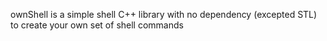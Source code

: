 ownShell is a simple shell C++ library with no dependency (excepted STL) to create your own set of shell commands
